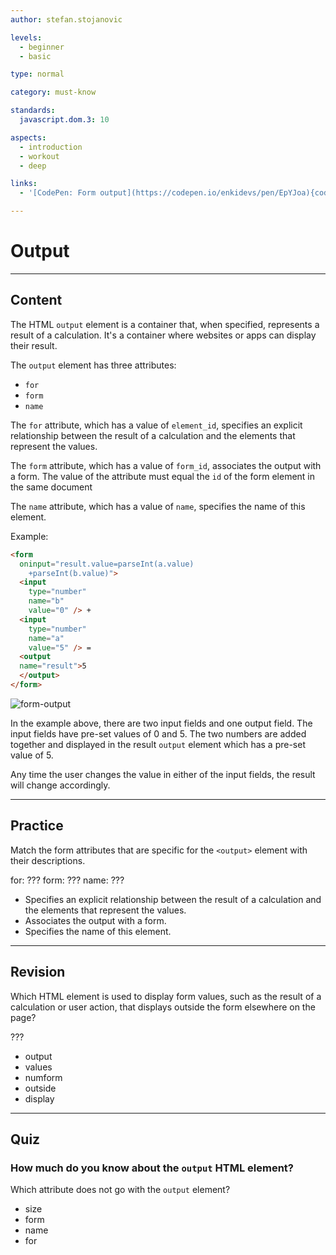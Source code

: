 ```yaml
---
author: stefan.stojanovic

levels:
  - beginner
  - basic

type: normal

category: must-know

standards:
  javascript.dom.3: 10

aspects:
  - introduction
  - workout
  - deep

links:
  - '[CodePen: Form output](https://codepen.io/enkidevs/pen/EpYJoa){code}'

---
```

# Output
---
## Content

The HTML `output` element is a container that, when specified, represents a result of a calculation.
It's a container where websites or apps can display their result.

The `output` element has three attributes:
 - `for`
 - `form`
 - `name`

The `for` attribute, which has a value of `element_id`, specifies an explicit relationship between the result of a calculation and the elements that represent the values.

The `form` attribute, which has a value of `form_id`, associates the output with a form. The value of the attribute must equal the `id` of the form element in the same document

The `name` attribute, which has a value of `name`, specifies the name of this element.

Example:
```html
<form
  oninput="result.value=parseInt(a.value)
    +parseInt(b.value)">
  <input
    type="number"
    name="b"
    value="0" /> +
  <input
    type="number"
    name="a"
    value="5" /> =
  <output
  name="result">5
  </output>
</form>
```

![form-output](%3Csvg%20xmlns%3D%22http%3A%2F%2Fwww.w3.org%2F2000%2Fsvg%22%20width%3D%22320%22%20height%3D%2253%22%3E%3Cg%20fill%3D%22none%22%20fill-rule%3D%22evenodd%22%3E%3Crect%20width%3D%22320%22%20height%3D%2253%22%20fill%3D%22%23FFF%22%20rx%3D%229%22%2F%3E%3Cpath%20fill%3D%22%23FFF%22%20stroke%3D%22%23CCC%22%20d%3D%22M19.5%2017.5h78v18h-78zm97%200h78v18h-78z%22%2F%3E%3Ctext%20fill%3D%22%23000%22%20font-family%3D%22ArialMT%2C%20Arial%22%20font-size%3D%2214%22%3E%3Ctspan%20x%3D%22123%22%20y%3D%2232%22%3E5%3C%2Ftspan%3E%3C%2Ftext%3E%3Ctext%20fill%3D%22%23000%22%20font-family%3D%22ArialMT%2C%20Arial%22%20font-size%3D%2216%22%3E%3Ctspan%20x%3D%22200%22%20y%3D%2232%22%3E%3D%205%3C%2Ftspan%3E%3C%2Ftext%3E%3Ctext%20fill%3D%22%23000%22%20font-family%3D%22ArialMT%2C%20Arial%22%20font-size%3D%2214%22%3E%3Ctspan%20x%3D%2226%22%20y%3D%2232%22%3E0%3C%2Ftspan%3E%3C%2Ftext%3E%3Ctext%20fill%3D%22%23000%22%20font-family%3D%22ArialMT%2C%20Arial%22%20font-size%3D%2214%22%3E%3Ctspan%20x%3D%22103%22%20y%3D%2232%22%3E%2B%3C%2Ftspan%3E%3C%2Ftext%3E%3C%2Fg%3E%3C%2Fsvg%3E)

<!--[View CodePen](https://codepen.io/enkidevs/pen/EpYJoa)-->

In the example above, there are two input fields and one output field. The input fields have pre-set values of 0 and 5. The two numbers are added together and displayed in the result `output` element which has a pre-set value of 5.

Any time the user changes the value in either of the input fields, the result will change accordingly.

---
## Practice

Match the form attributes that are specific for the `<output>` element with their descriptions.

for: ???
form: ???
name: ???

* Specifies an explicit relationship between the result of a calculation and the elements that represent the values.
* Associates the output with a form.
* Specifies the name of this element.


---
## Revision

Which HTML element is used to display form values, such as the result of a calculation or user action, that displays outside the form elsewhere on the page?

???

* output
* values
* numform
* outside
* display

---
## Quiz

### How much do you know about the `output` HTML element?

Which attribute does not go with the `output` element?

 * size
 * form
 * name
 * for
 
